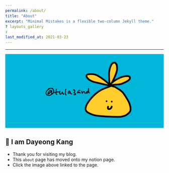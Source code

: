 ```yaml
---
permalink: /about/
title: "About"
excerpt: "Minimal Mistakes is a flexible two-column Jekyll theme."
? layouts_gallery
:
last_modified_at: 2021-03-23
---
```


---

[![about_header.png](https://github.com/tula3and/tula3and.github.io/blob/master/assets/images/about_header.png?raw=true)](https://foam-meter-d48.notion.site/tula3and-f623816660834072bd8bc1a7a17ad515?pvs=4)

## 👋 I am Dayeong Kang

- Thank you for visiting my blog.
- This `about` page has moved onto my notion page.
- Click the image above linked to the page.



